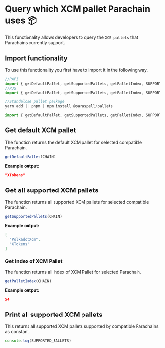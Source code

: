 # Query which XCM pallet Parachain uses 📦

This functionality allows developers to query the `XCM pallets` that Parachains currently support. 

## Import functionality

To use this functionality you first have to import it in the following way.
```ts
//PAPI
import { getDefaultPallet, getSupportedPallets, getPalletIndex, SUPPORTED_PALLETS } from  '@paraspell/sdk'
//PJS
import { getDefaultPallet, getSupportedPallets, getPalletIndex, SUPPORTED_PALLETS } from  '@paraspell/sdk-pjs'
```

```ts
//Standalone pallet package
yarn add || pnpm | npm install @paraspell/pallets

import { getDefaultPallet, getSupportedPallets, getPalletIndex, SUPPORTED_PALLETS } from  '@paraspell/pallets'
```

## Get default XCM pallet

The function returns the default XCM pallet for selected compatible Parachain.
```ts
getDefaultPallet(CHAIN)
```

**Example output:**

```json
"XTokens"
```

## Get all supported XCM pallets

The function returns all supported XCM pallets for selected compatible Parachain.
```ts
getSupportedPallets(CHAIN)
```

**Example output:**

```json
[
  "PolkadotXcm",
  "XTokens"
]
```

### Get index of XCM Pallet

The function returns all index of XCM Pallet for selected Parachain.
```ts
getPalletIndex(CHAIN)
```

**Example output:**

```json
54
```

## Print all supported XCM pallets

This returns all supported XCM pallets supported by compatible Parachains as constant.
```ts
console.log(SUPPORTED_PALLETS)
```